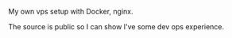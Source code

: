 My own vps setup with Docker, nginx. 

The source is public so I can show I've some dev ops experience.
